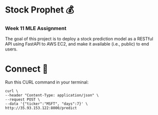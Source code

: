 # Stock Prophet :moneybag:
### Week 11 MLE Assignment

The goal of this project is to deploy a stock prediction model as a RESTful API using FastAPI to AWS EC2, and make it available (i.e., public) to end users. 

# Connect :electric_plug:

Run this CURL command in your terminal:

```
curl \
--header "Content-Type: application/json" \
--request POST \
--data '{"ticker":"MSFT", "days":7}' \
http://35.93.153.122:8000/predict

```

